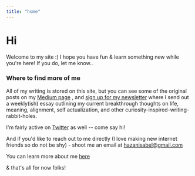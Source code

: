 ```yaml
---
title: "home"
---
```


# Hi 
Welcome to my site :) I hope you have fun & learn something new while you're here! If you do, let me know..

### Where to find more of me
All of my writing is stored on this site, but you can see some of the original posts on my [Medium page](https://medium.com/@isabelhazan) , and [sign up for my newsletter](https://isabelhazan.ck.page/) where I send out a weekly(ish) essay outlining my current breakthrough thoughts on life, meaning, alignment, self actualization, and other curiosity-inspired-writing-rabbit-holes. 

I'm fairly active on [Twitter](https://twitter.com/isabelhazan) as well -- come say hi!

And if you'd like to reach out to me directly (I love making new internet friends so do not be shy) - shoot me an email at hazanisabel@gmail.com 

You can learn more about me [here](/content/about.md) 

& that's all for now folks! 


